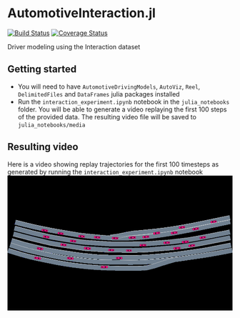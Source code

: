# AutomotiveInteraction.jl

[![Build Status](https://travis-ci.org/sisl/AutomotiveInteraction.jl.svg?branch=master)](https://travis-ci.org/sisl/AutomotiveInteraction.jl)
[![Coverage Status](https://coveralls.io/repos/github/sisl/AutomotiveInteraction.jl/badge.svg?branch=master)](https://coveralls.io/github/sisl/AutomotiveInteraction.jl?branch=master)

Driver modeling using the Interaction dataset

## Getting started
- You will need to have `AutomotiveDrivingModels`, `AutoViz`, `Reel`, `DelimitedFiles` and `DataFrames` julia packages installed
- Run the `interaction_experiment.ipynb` notebook in the `julia_notebooks` folder. You will be able to generate a video replaying the first 100 steps of the provided data. The resulting video file will be saved to `julia_notebooks/media`

## Resulting video
Here is a video showing replay trajectories for the first 100 timesteps as generated by running the `interaction_experiment.ipynb` notebook ![](docs/Interaction_Merge.gif)
